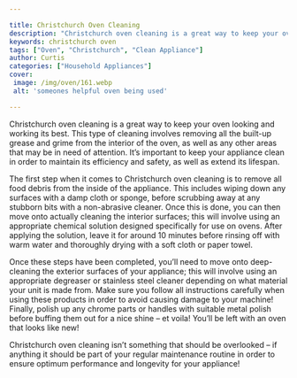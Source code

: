 ```yaml
---

title: Christchurch Oven Cleaning
description: "Christchurch oven cleaning is a great way to keep your oven looking and working its best. This type of cleaning involves removing ...keep going and find out"
keywords: christchurch oven
tags: ["Oven", "Christchurch", "Clean Appliance"]
author: Curtis
categories: ["Household Appliances"]
cover: 
 image: /img/oven/161.webp
 alt: 'someones helpful oven being used'

---
```


Christchurch oven cleaning is a great way to keep your oven looking and working its best. This type of cleaning involves removing all the built-up grease and grime from the interior of the oven, as well as any other areas that may be in need of attention. It’s important to keep your appliance clean in order to maintain its efficiency and safety, as well as extend its lifespan.

The first step when it comes to Christchurch oven cleaning is to remove all food debris from the inside of the appliance. This includes wiping down any surfaces with a damp cloth or sponge, before scrubbing away at any stubborn bits with a non-abrasive cleaner. Once this is done, you can then move onto actually cleaning the interior surfaces; this will involve using an appropriate chemical solution designed specifically for use on ovens. After applying the solution, leave it for around 10 minutes before rinsing off with warm water and thoroughly drying with a soft cloth or paper towel.

Once these steps have been completed, you’ll need to move onto deep-cleaning the exterior surfaces of your appliance; this will involve using an appropriate degreaser or stainless steel cleaner depending on what material your unit is made from. Make sure you follow all instructions carefully when using these products in order to avoid causing damage to your machine! Finally, polish up any chrome parts or handles with suitable metal polish before buffing them out for a nice shine – et voila! You’ll be left with an oven that looks like new! 

Christchurch oven cleaning isn’t something that should be overlooked – if anything it should be part of your regular maintenance routine in order to ensure optimum performance and longevity for your appliance!
